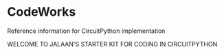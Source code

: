 # CodeWorks
Reference information for CircuitPython implementation 

WELCOME TO JALAAN'S STARTER KIT FOR CODING IN CIRCUITPYTHON

